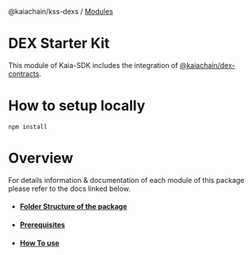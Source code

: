 @kaiachain/kss-dexs / [Modules](modules.md)

# DEX Starter Kit
This module of Kaia-SDK includes the integration of [@kaiachain/dex-contracts](https://github.com/kaiachain/open-dex-contracts).

# How to setup locally
 `npm install`

# Overview
For details information & documentation of each module of this package please refer to the docs linked below.
- #### [Folder Structure of the package](./docs/FolderStructure.md)
- #### [Prerequisites](./docs/Prerequisites.md)
- #### [How To use](./docs/HowToUse.md)